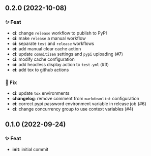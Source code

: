 <!-- markdownlint-configure-file
{
    "MD024": false
}
-->
## 0.2.0 (2022-10-08)

### ✨ Feat

- **ci**: change `release` workflow to publish to PyPI
- **ci**: make `release` a manual workflow
- **ci**: separate `test` and `release` workflows
- **ci**: add manual clear cache action
- **ci**: update `commitizen` settings and `pypi` uploading (#7)
- **ci**: modify cache configuration
- **ci**: add headless display action to `test.yml` (#3)
- **ci**: add tox to github actions

### 🐛 Fix

- **ci**: update `tox` environments
- **changelog**: remove comment from `markdownlint` configuration
- **ci**: correct pypi password environment variable in release job (#6)
- **ci**: change concurrency group to use context variables (#4)

## 0.1.0 (2022-09-24)

### ✨ Feat

- **init**: initial commit

